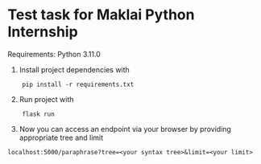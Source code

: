 # Test task for Maklai Python Internship
Requirements:
Python 3.11.0

1. Install project dependencies with 
```
    pip install -r requirements.txt
```
2. Run project with
```
    flask run
```
3. Now you can access an endpoint via your browser by providing appropriate tree and limit
```
localhost:5000/paraphrase?tree=<your syntax tree>&limit=<your limit>
```